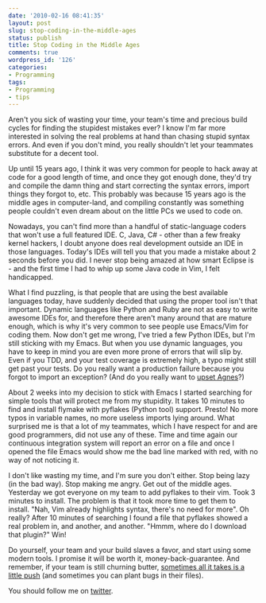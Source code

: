 ```yaml
---
date: '2010-02-16 08:41:35'
layout: post
slug: stop-coding-in-the-middle-ages
status: publish
title: Stop Coding in the Middle Ages
comments: true
wordpress_id: '126'
categories:
- Programming
tags:
- Programming
- tips
---
```


Aren't you sick of wasting your time, your team's time and precious build cycles for finding the stupidest mistakes ever? I know I'm far more interested in solving the real problems at hand than chasing stupid syntax errors. And even if you don't mind, you really shouldn't let your teammates substitute for a decent tool.

Up until 15 years ago, I think it was very common for people to hack away at code for a good length of time, and once they got enough done, they'd try and compile the damn thing and start correcting the syntax errors, import things they forgot to, etc. This probably was because 15 years ago is the middle ages in computer-land, and compiling constantly was something people couldn't even dream about on the little PCs we used to code on.

Nowadays, you can't find more than a handful of static-language coders that won't use a full featured IDE. C, Java, C# - other than a few freaky kernel hackers, I doubt anyone does real development outside an IDE in those languages. Today's IDEs will tell you that you made a mistake about 2 seconds before you did. I never stop being amazed at how smart Eclipse is - and the first time I had to whip up some Java code in Vim, I felt handicapped.

What I find puzzling, is that people that are using the best available languages today, have suddenly decided that using the proper tool isn't that important. Dynamic languages like Python and Ruby are not as easy to write awesome IDEs for, and therefore there aren't many around that are mature enough, which is why it's very common to see people use Emacs/Vim for coding them. Now don't get me wrong, I've tried a few Python IDEs, but I'm still sticking with my Emacs. But when you use dynamic languages, you have to keep in mind you are even more prone of errors that will slip by. Even if you TDD, and your test coverage is extremely high, a typo might still get past your tests. Do you really want a production failure because you forgot to import an exception? (And do you really want to [upset Agnes](http://bit.ly/cKRZAK)?)

About 2 weeks into my decision to stick with Emacs I started searching for simple tools that will protect me from my stupidity. It takes 10 minutes to find and install flymake with pyflakes (Python tool) support. Presto! No more typos in variable names, no more useless imports lying around. What surprised me is that a lot of my teammates, which I have respect for and are good programmers, did not use any of these. Time and time again our continuous integration system will report an error on a file and once I opened the file Emacs would show me the bad line marked with red, with no way of not noticing it.

I don't like wasting my time, and I'm sure you don't either. Stop being lazy (in the bad way). Stop making me angry. Get out of the middle ages. Yesterday we got everyone on my team to add pyflakes to their vim. Took 3 minutes to install. The problem is that it took more time to get them to install. "Nah, Vim already highlights syntax, there's no need for more". Oh really? After 10 minutes of searching I found a file that pyflakes showed a real problem in, and another, and another. "Hmmm, where do I download that plugin?" Win!

Do yourself, your team and your build slaves a favor, and start using some modern tools. I promise it will be worth it, money-back-guarantee. And remember, if your team is still churning butter, [sometimes all it takes is a little push](http://www.codelord.net/2009/04/04/sometimes-all-it-takes-is-a-little-push/) (and sometimes you can plant bugs in their files).

You should follow me on [twitter](http://bit.ly/aU2CaB).
